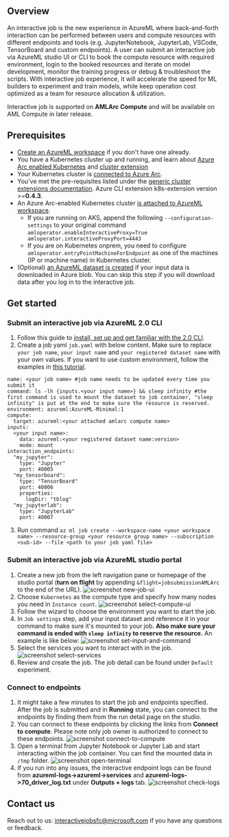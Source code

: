 ## Overview

An interactive job is the new experience in AzureML where back-and-forth interaction can be performed between users and compute resources with different endpoints and tools (e.g. JupyterNotebook, JupyterLab, VSCode, TensorBoard and custom endpoints). A user can submit an interactive job via AzureML studio UI or CLI to book the compute resource with required environment, login to the booked resources and iterate on model development, monitor the training progress or debug & troubleshoot the scripts. With interactive job experience, it will accelerate the speed for ML builders to experiment and train models, while keep operation cost optimized as a team for resource allocation & utilization.

Interactive job is supported on **AMLArc Compute** and will be available on AML Compute in later release.

## Prerequisites
- [Create an AzureML workspace](https://docs.microsoft.com/en-us/azure/machine-learning/how-to-manage-workspace?tabs=python) if you don't have one already.
- You have a Kubernetes cluster up and running, and learn about [Azure Arc enabled Kubernetes](https://docs.microsoft.com/en-us/azure/azure-arc/kubernetes/overview) and [cluster extension](https://docs.microsoft.com/en-us/azure/azure-arc/kubernetes/conceptual-extensions)
- Your Kubernetes cluster is [connected to Azure Arc](https://docs.microsoft.com/en-us/azure/azure-arc/kubernetes/quickstart-connect-cluster).
- You've met the pre-requisites listed under the [generic cluster extensions documentation](https://docs.microsoft.com/en-us/azure/azure-arc/kubernetes/extensions#prerequisites). Azure CLI extension k8s-extension version >=**0.4.3**.
- An Azure Arc-enabled Kubernetes cluster [is attached to AzureML workspace](https://github.com/Azure/amlarc-preview/blob/main/docs/attach-compute.md).
    - If you are running on AKS, append the following `--configuration-settings` to your original command `amloperator.enableInteractiveProxy=True amloperator.interactiveProxyPort=4443`
    - If you are on Kubernetes onprem, you need to configure `amloperator.entryPointMachineForEndpoint` as one of the machines (IP or machine name) in Kubernetes cluster.
- (Optional) [an AzureML dataset is created](https://docs.microsoft.com/en-us/azure/machine-learning/how-to-connect-data-ui) if your input data is downloaded in Azure blob. You can skip this step if you will download data after you log in to the interactive job.

## Get started
### Submit an interactive job via AzureML 2.0 CLI
1. Follow this guide to [install, set up and get familiar with the 2.0 CLI](https://docs.microsoft.com/en-us/azure/machine-learning/how-to-configure-cli).
1. Create a job yaml `job.yaml` with below content. Make sure to replace `your job name`, `your input name` and `your registered dataset name` with your own values. If you want to use custom environment, follow the examples in [this tutorial](https://docs.microsoft.com/en-us/azure/machine-learning/how-to-train-cli). 
```dotnetcli
name: <your job name> #job name needs to be updated every time you submit it
command: ls -lh {inputs.<your input name>} && sleep infinity #the first command is used to mount the dataset to job container, "sleep infinity" is put at the end to make sure the resource is reserved.
environment: azureml:AzureML-Minimal:1
compute:
  target: azureml:<your attached amlarc compute name>
inputs:
  <your input name>:
    data: azureml:<your registered dataset name:version>
    mode: mount
interaction_endpoints:
  "my_jupyter":
    type: "Jupyter"
    port: 40005
  "my_tensorboard":
    type: "TensorBoard"
    port: 40006
    properties:
      logDir: "tblog"
  "my_jupyterlab":
    type: "JupyterLab"
    port: 40007
```
3. Run command `az ml job create --workspace-name <your workspace name> --resource-group <your resource group name> --subscription <sub-id> --file <path to your job yaml file> `

### Submit an interactive job via AzureML studio portal
1. Create a new job from the left navigation pane or homepage of the studio portal (**turn on flight** by appending `&flight=jobsubmissionAMLArc` to the end of the URL).
![screenshot new-job-ui](./media/new-job.png)
1. Choose `Kubernetes` as the compute type and specify how many nodes you need in `Instance count`.
![screenshot select-compute-ui](./media/compute-amlarc.png)
1. Follow the wizard to choose the environment you want to start the job.
1. In `Job settings` step, add your input dataset and reference it in your command to make sure it's mounted to your job. **Also make sure your command is ended with `sleep infinity` to reserve the resource.** An example is like below:
![screenshot set-input-and-command](./media/input-command.png)
1. Select the services you want to interact with in the job.
![screenshot select-services](./media/select-services.png)
1. Review and create the job. The job detail can be found under `Default` experiment.


### Connect to endpoints
1. It might take a few minutes to start the job and endpoints specified. After the job is submitted and in **Running** state, you can connect to the endpoints by finding them from the run detail page on the studio.
1. You can connect to these endpoints by clicking the links from **Connect to compute**. Please note only job owner is authorized to connect to these endpoints.
![screenshot connect-to-compute](./media/connect-to-compute.png)
1. Open a terminal from Jupyter Notebook or Jupyter Lab and start interacting within the job container. You can find the mounted data in `/tmp` folder.
![screenshot open-terminal](./media/open-terminal.png) 
1. If you run into any issues, the interactive endpoint logs can be found from **azureml-logs->azureml->services** and **azureml-logs->70_driver_log.txt** under **Outputs + logs** tab.
![screenshot check-logs](./media/logs.png)

## Contact us
Reach out to us: interactivejobsfc@microsoft.com if you have any questions or feedback.
